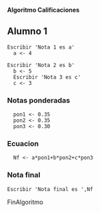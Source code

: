 **Algoritmo Calificaciones**
	
  ## Alumno 1
	
    Escribir 'Nota 1 es a'
	  a <- 4
	
    Escribir 'Nota 2 es b'
	  b <- 5
	  Escribir 'Nota 3 es c'
	  c <- 3
	
  ### Notas ponderadas 
  
	  pon1 <- 0.35
	  pon2 <- 0.35
	  pon3 <- 0.30
	
  ### Ecuacion 
  
	  Nf <- a*pon1+b*pon2+c*pon3
	
  ### Nota final 
  
	Escribir 'Nota final es ',Nf
  
FinAlgoritmo
